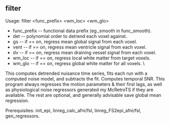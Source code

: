 filter
------
Usage: filter <func_prefix> <det> <gs> <vent> <dv> <wm_loc> <wm_glo>

+ func_prefix -- functional data prefix (eg.,smooth in func_smooth). 
+ det -- polynomial order to detrend each voxel against. 
+ gs -- if == on, regress mean global signal from each voxel. 
+ vent -- if == on, regress mean ventricle signal from each voxel. 
+ dv -- if == on, regress mean draining vessel signal from each voxel. 
+ wm_loc -- if == on, regress local white matter from target voxels. 
+ wm_glo -- if == on, regress global white matter for all voxels. \

This computes detrended nuisance time series, fits each run with a computed noise model, and subtracts the fit. Computes temporal SNR. This program always regresses the motion parameters \& their first lags, as well as physiological noise regressors generated my McRetroTS if they are available. The rest are optional, and generally advisable save global mean regression.

Prerequisites: init_epi, linreg_calc_afni/fsl, linreg_FS2epi_afni/fsl, gen_regressors.
